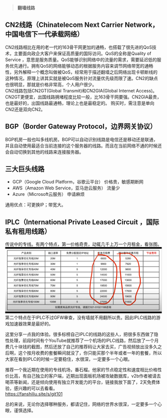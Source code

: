 >**翻墙线路**

## CN2线路（Chinatelecom Next Carrier Network，中国电信下一代承载网络）

CN2线路相比在用的老一代的163骨干网更加的通畅，也搭载了很先进的QoS技术，主要面向政企大客户来保证高质量的国际访问。QoS的全称是Quality of Service ，意思是服务质量。QoS能够识别网络中的流量的需求，需要延迟低的服务优先通行。拥有QoS的网络能够动态的根据服务内容来调节网络带宽的通畅性，另外解释一个概念叫做被QoS，经常用于描述翻墙之后网络出现卡顿断线的这种情况。原理上讲其实就是被QoS服务针对流量优先级而限了速。CN2的缺点也很明显，那就是价格非常高，个人用户很少。  
CN2线路包括CN2GT(Global Transmit)和CN2GIA(Global Internet Access)。CN2GT更便宜，出国线路拥堵程度比较一般，比163骨干网要强。CN2GIA最贵，也是最好的，出国线路最通畅，理论上也是最稳定的。
购买时，需注意是单向CN2还是双向CN2。

## BGP（Border Gateway Protocol，边界网关协议）

BGP机房一般也叫多线机房。BGP可以自动识别线路是电信还是移动还是联通，并且自动使用最适合当前连接的这个服务器的线路。而且在当前网络不通的时候还会自动切换到其他的线路来连接服务器。

## 三大巨头线路

- GCP（Google Cloud Platform，谷歌云平台）
  价格贵，敏感期断网
- AWS（Amazon Web Service，亚马逊云服务）
  流量少
- Azure（Microsoft云服务）
  申请麻烦

通用优点：可更换IP；带宽大。

## IPLC（International Private Leased Circuit ，国际私有租用线路）

传说中的专线。有两个特点，第一价格奇贵，动辄几千上万一个月租金，看张图。
![avatar](https://github.com/kxswbj/Hardcore-over-the-wall/blob/main/images/3-1.png)
第二个特点在于IPLC不过GFW审查，没有墙就不用翻所以贵。因此IPLC线路的游戏加速器效果是最好的。  


这里分享一点我的体验。很多标榜自己IPLC的线路的这些人，把很多东西做了隐性处理，前段时间有个YouTube就推荐了一个机场的IPLC线路，然后放了一个月费几十块钱的截图，然后还放了自己的推荐码让大家去买，广告视频放出没多久之后啊，这个按月收费的套餐瞬间就没了，你只能买那个半年或者一年的套餐，所以大家在看到IPLC的时候一定要稳住，水很深，一定要多一个心眼。  


推荐一个我近期在使用的专线机场，番石榴。他家的节点稳定性和速度相比价格性价比高，有自己独立的客户端，近期出现面板机场被攻破数据库，v2b作者被请去喝茶等新闻，还是倾向使用有独立开发能力的平台，链接我放下面了，2天免费体验，感兴趣的可以去看看。  
https://fanshiliu.site/s/git101    


总的来说，无论你选择哪种服务，都请记住，网络的世界水很深，一定要多一个心眼，谨慎选择。
